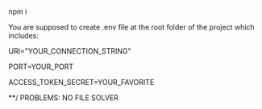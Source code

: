 npm i

You are supposed to create .env file at the root folder of the project which includes:

URI="YOUR_CONNECTION_STRING"

PORT=YOUR_PORT

ACCESS_TOKEN_SECRET=YOUR_FAVORITE

**/ PROBLEMS: NO FILE SOLVER
